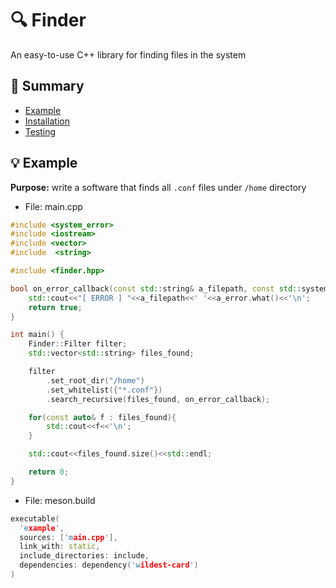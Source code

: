 # 🔍 Finder
An easy-to-use C++ library for finding files in the system

## 📖 Summary
- [Example]()
- [Installation]()
- [Testing]()

## 💡 Example
__Purpose:__ write a software that finds all `.conf` files under `/home` directory

- File: main.cpp

```cpp
#include <system_error>
#include <iostream>
#include <vector>
#include  <string>

#include <finder.hpp>

bool on_error_callback(const std::string& a_filepath, const std::system_error& a_error){
    std::cout<<"[ ERROR ] "<<a_filepath<<' '<<a_error.what()<<'\n';
    return true;
}

int main() {
    Finder::Filter filter;
    std::vector<std::string> files_found;

    filter
        .set_root_dir("/home")
        .set_whitelist({"*.conf"})
        .search_recursive(files_found, on_error_callback);

    for(const auto& f : files_found){
        std::cout<<f<<'\n';
    }

    std::cout<<files_found.size()<<std::endl;

    return 0;
}
```

- File: meson.build

```cpp
executable(
  'example', 
  sources: ['main.cpp'], 
  link_with: static,
  include_directories: include,
  dependencies: dependency('wildest-card')
)
```
